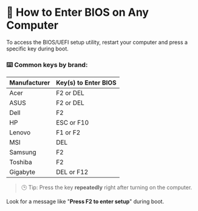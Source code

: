 # 🔑 How to Enter BIOS on Any Computer

To access the BIOS/UEFI setup utility, restart your computer and press a specific key during boot.

### ⌨️ Common keys by brand:
| Manufacturer | Key(s) to Enter BIOS      |
|--------------|----------------------------|
| Acer         | F2 or DEL                  |
| ASUS         | F2 or DEL                  |
| Dell         | F2                         |
| HP           | ESC or F10                 |
| Lenovo       | F1 or F2                   |
| MSI          | DEL                        |
| Samsung      | F2                         |
| Toshiba      | F2                         |
| Gigabyte     | DEL or F12                 |

> 🕒 Tip: Press the key **repeatedly** right after turning on the computer.

Look for a message like "**Press F2 to enter setup**" during boot.
